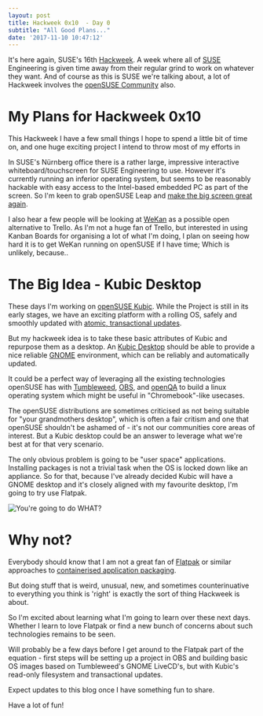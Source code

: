 ```yaml
---
layout: post
title: Hackweek 0x10  - Day 0
subtitle: "All Good Plans..."
date: '2017-11-10 10:47:12'
---
```

It's here again, SUSE's 16th [Hackweek](https://hackweek.suse.com). A week where all of [SUSE](https://www.suse.com) Engineering is given time away from their regular grind to work on whatever they want. And of course as this is SUSE we're talking about, a lot of Hackweek involves the [openSUSE Community](https://www.opensuse.org) also.

# My Plans for Hackweek 0x10

This Hackweek I have a few small things I hope to spend a little bit of time on, and one huge exciting project I intend to throw most of my efforts in

In SUSE's Nürnberg office there is a rather large, impressive interactive whiteboard/touchscreen for SUSE Engineering to use. However it's currently running an inferior operating system, but seems to be reasonably hackable with easy access to the Intel-based embedded PC as part of the screen. So I'm keen to grab openSUSE Leap and [make the big screen great again](https://hackweek.suse.com/16/projects/make-the-flatscreen-great-again).

I also hear a few people will be looking at [WeKan](https://wekan.github.io/) as a possible open alternative to Trello. As I'm not a huge fan of Trello, but interested in using Kanban Boards for organising a lot of what I'm doing, I plan on seeing how hard it is to get WeKan running on openSUSE if I have time; Which is unlikely, because..

# The Big Idea - Kubic Desktop

These days I'm working on [openSUSE Kubic](https://github.com/kubic-project/community). While the Project is still in its early stages, we have an exciting platform with a rolling OS, safely and smoothly updated with [atomic, transactional updates](https://www.youtube.com/watch?v=oUREPvOObTw).

But my hackweek idea is to take these basic attributes of Kubic and repurpose them as a desktop. An [Kubic Desktop](https://hackweek.suse.com/16/projects/kubic-desktop-aka-sgt-peppers-read-only-hearts-club-band) should be able to provide a nice reliable [GNOME](https://www.gnome.org) environment, which can be reliably and automatically updated.

It could be a perfect way of leveraging all the existing technologies openSUSE has with [Tumbleweed](https://software.opensuse.org/distributions/tumbleweed), [OBS](https://www.openbuildservice.org), and [openQA](https://open.qa) to build a linux operating system which might be useful in "Chromebook"-like usecases.

The openSUSE distributions are sometimes criticised as not being suitable for "your grandmothers desktop", which is often a fair critism and one that openSUSE shouldn't be ashamed of - it's not our communities core areas of interest. But a Kubic desktop could be an answer to leverage what we're best at for that very scenario.

The only obvious problem is going to be "user space" applications. Installing packages is not a trivial task when the OS is locked down like an appliance. So for that, because I've already decided Kubic will have a GNOME desktop and it's closely aligned with my favourite desktop, I'm going to try use Flatpak.

![You're going to do WHAT?](https://rootco.de/pics/Youre-Going-To-Do-What.jpg)

# Why not?

Everybody should know that I am not a great fan of [Flatpak](https://www.youtube.com/watch?v=SPr--u4n8Xo) or similar approaches to [containerised application packaging](https://www.youtube.com/watch?v=mkXseJLxFkY).

But doing stuff that is weird, unusual, new, and sometimes counterinuative to everything you think is 'right' is exactly the sort of thing Hackweek is about.

So I'm excited about learning what I'm going to learn over these next days. Whether I learn to love Flatpak or find a new bunch of concerns about such technologies remains to be seen.

Will probably be a few days before I get around to the Flatpak part of the equation - first steps will be setting up a project in OBS and building basic OS images based on Tumbleweed's GNOME LiveCD's, but with Kubic's read-only filesystem and transactional updates.

Expect updates to this blog once I have something fun to share.

Have a lot of fun!
